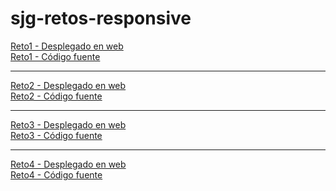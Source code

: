 # sjg-retos-responsive

[Reto1 - Desplegado en web](https://sergiobni.github.io/sjg-retos-responsive/Reto1/)
\
[Reto1 - Código fuente](https://github.com/sergiobni/sjg-retos-responsive/tree/master/Reto1)

------------------
[Reto2 - Desplegado en web](https://sergiobni.github.io/sjg-retos-responsive/Reto2/)
\
[Reto2 - Código fuente](https://github.com/sergiobni/sjg-retos-responsive/tree/master/Reto2)

------------------
[Reto3 - Desplegado en web](https://sergiobni.github.io/sjg-retos-responsive/Reto3/)
\
[Reto3 - Código fuente](https://github.com/sergiobni/sjg-retos-responsive/tree/master/Reto3)

------------------
[Reto4 - Desplegado en web](https://sergiobni.github.io/sjg-retos-responsive/Reto4/)
\
[Reto4 - Código fuente](https://github.com/sergiobni/sjg-retos-responsive/tree/master/Reto4)

